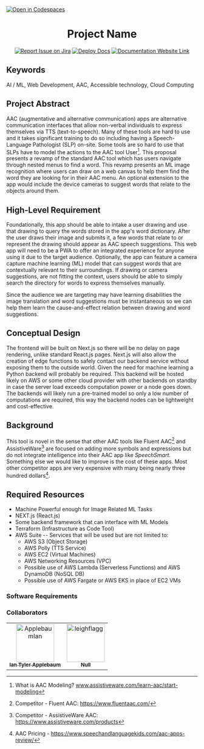 [![Open in Codespaces](https://classroom.github.com/assets/launch-codespace-7f7980b617ed060a017424585567c406b6ee15c891e84e1186181d67ecf80aa0.svg)](https://classroom.github.com/open-in-codespaces?assignment_repo_id=11814773)
<div align="center">

# Project Name
[![Report Issue on Jira](https://img.shields.io/badge/Report%20Issues-Jira-0052CC?style=flat&logo=jira-software)](https://temple-cis-projects-in-cs.atlassian.net/jira/software/c/projects/DT/issues)
[![Deploy Docs](https://github.com/ApplebaumIan/tu-cis-4398-docs-template/actions/workflows/deploy.yml/badge.svg)](https://github.com/ApplebaumIan/tu-cis-4398-docs-template/actions/workflows/deploy.yml)
[![Documentation Website Link](https://img.shields.io/badge/-Documentation%20Website-brightgreen)](https://capstone-projects-2023-fall.github.io/project-smartspeech/)


</div>


## Keywords

AI / ML, Web Development, AAC,  Accessible technology, Cloud Computing

## Project Abstract
AAC (augmentative and alternative communication) apps are alternative communication interfaces that allow non-verbal individuals to express themselves via TTS (text-to-speech).  Many of these tools are hard to use and it takes significant training to do so including having a Speech-Language Pathologist (SLP) on-site. Some tools are so hard to use that SLPs have to model the actions to the AAC tool User[^1]. This proposal presents a revamp of the standard AAC tool which has users navigate through nested menus to find a word. This revamp presents an ML image recognition where users can draw on a web canvas to help them find the word they are looking for in their AAC menu. An optional extension to the app would include the device cameras to suggest words that relate to the objects around them.    

## High-Level Requirement

Foundationally, this app should be able to intake a user drawing and use that drawing to query the words stored in the app's word dictionary. After the user draws their image and submits it, a few words that relate to or represent the drawing should appear as AAC speech suggestions. This web app will need to be a PWA to offer an integrated experience for anyone using it due to the target audience. Optionally, the app can feature a camera capture machine learning (ML) model that can suggest words that are contextually relevant to their surroundings. If drawing or camera suggestions, are not fitting the context, users should be able to simply search the directory for words to express themselves manually.

Since the audience we are targeting may have learning disabilities the image translation and word suggestions must be instantaneous so we can help them learn the cause-and-effect relation between drawing and word suggestions.

## Conceptual Design

The frontend will be built on Next.js so there will be no delay on page rendering, unlike standard React.js pages. Next.js will also allow the creation of edge functions to safely contact our backend service without exposing them to the outside world. Given the need for machine learning a Python backend will probably be required. This backend will be hosted likely on AWS or some other cloud provider with other backends on standby in case the server load exceeds computation power or a node goes down. The backends will likely run a pre-trained model so only a low number of computations are required, this way the backend nodes can be lightweight and cost-effective. 


## Background

This tool is novel in the sense that other AAC tools like Fluent AAC[^2] and AssistiveWare[^3] are focused on adding more symbols and expressions but do not integrate intelligence into their AAC app like *SpeechSmart*. Something else we would like to improve is the cost of these apps. Most other competitor apps are very expensive with many being nearly three hundred dollars[^4]. 

## Required Resources

+ Machine Powerful enough for Image Related ML Tasks
+ NEXT.js (React.js)
+ Some backend framework that can interface with ML Models
+ Terraform (Infrastructure as Code Tool)
+ AWS Suite -- Services that will be used but are not limited to:
	+ AWS S3 (Object Storage)
	+ AWS Polly (TTS Service)
	+ AWS EC2 (Virtual Machines)
	+ AWS Networking Resources (VPC)
	+ Possible use of AWS Lambda (Serverless Functions) and AWS DynamoDB (NoSQL DB)
	+ Possible use of AWS Fargate or AWS EKS in place of EC2 VMs

 
### Software Requirements



### Collaborators

[//]: # ( readme: collaborators -start )
<table>
<tr>
    <td align="center">
        <a href="https://github.com/ApplebaumIan">
            <img src="https://avatars.githubusercontent.com/u/9451941?v=4" width="100;" alt="ApplebaumIan"/>
            <br />
            <sub><b>Ian Tyler Applebaum</b></sub>
        </a>
    </td>
    <td align="center">
        <a href="https://github.com/leighflagg">
            <img src="https://avatars.githubusercontent.com/u/77810293?v=4" width="100;" alt="leighflagg"/>
            <br />
            <sub><b>Null</b></sub>
        </a>
    </td></tr>
</table>

[//]: # ( readme: collaborators -end )

[^1]: What is AAC Modeling? www.assistiveware.com/learn-aac/start-modeling
[^2]: Competitor - Fluent AAC: https://www.fluentaac.com/
[^3]: Competitor - AssistiveWare AAC: https://www.assistiveware.com/products
[^4]: AAC Pricing - https://www.speechandlanguagekids.com/aac-apps-review/
